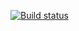 [![Build status](https://ci.appveyor.com/api/projects/status/d2yybybad8ihedg5?svg=true)](https://ci.appveyor.com/project/cptHenryMorgan/rest)